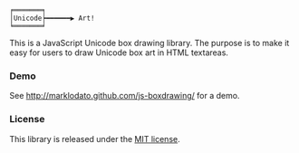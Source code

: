     ╒═══════╕
    │Unicode┝━━━━━━▶ Art!
    ╘═══════╛

This is a JavaScript Unicode box drawing library.  The purpose is to make it
easy for users to draw Unicode box art in HTML textareas.


### Demo

See <http://marklodato.github.com/js-boxdrawing/> for a demo.


### License

This library is released under the
[MIT license](http://creativecommons.org/licenses/MIT/).
